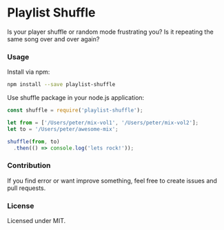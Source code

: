 # Playlist Shuffle

Is your player shuffle or random mode frustrating you? Is it repeating the same song over and over again?

### Usage

Install via npm:

```bash
npm install --save playlist-shuffle
```

Use shuffle package in your node.js application:

```javascript
const shuffle = require('playlist-shuffle');

let from = ['/Users/peter/mix-vol1', '/Users/peter/mix-vol2'];
let to = '/Users/peter/awesome-mix';

shuffle(from, to)
  .then(() => console.log('lets rock!'));
```

### Contribution

If you find error or want improve something, feel free to create issues and pull requests.

### License

Licensed under MIT.